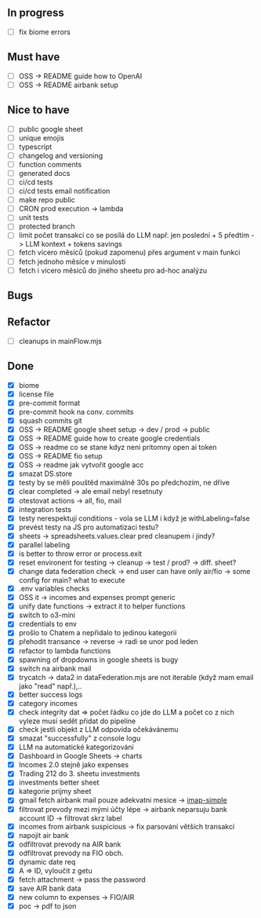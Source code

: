 ## In progress

- [ ] fix biome errors

## Must have

- [ ] OSS -> README guide how to OpenAI
- [ ] OSS -> README airbank setup

## Nice to have

- [ ] public google sheet
- [ ] unique emojis
- [ ] typescript
- [ ] changelog and versioning
- [ ] function comments
- [ ] generated docs
- [ ] ci/cd tests
- [ ] ci/cd tests email notification
- [ ] make repo public
- [ ] CRON prod execution -> lambda
- [ ] unit tests
- [ ] protected branch
- [ ] limit počet transakcí co se posílá do LLM např. jen poslední + 5 předtím -> LLM kontext + tokens savings
- [ ] fetch vícero měsíců (pokud zapomenu) přes argument v main funkci
- [ ] fetch jednoho měsíce v minulosti
- [ ] fetch i vícero měsíců do jiného sheetu pro ad-hoc analýzu

## Bugs

## Refactor

- [ ] cleanups in mainFlow.mjs

## Done

- [x] biome
- [x] license file
- [x] pre-commit format
- [x] pre-commit hook na conv. commits
- [x] squash commits git
- [x] OSS -> README google sheet setup -> dev / prod -> public
- [x] OSS -> README guide how to create google credentials
- [x] OSS -> readme co se stane kdyz neni pritomny open ai token
- [x] OSS -> README fio setup
- [x] OSS -> readme jak vytvořit google acc
- [x] smazat DS.store
- [x] testy by se měli pouštěd maximálně 30s po předchozím, ne dříve
- [x] clear completed -> ale email nebyl resetnuty
- [x] otestovat actions -> all, fio, mail
- [x] integration tests
- [x] testy nerespektují conditions - vola se LLM i když je withLabeling=false
- [x] prevést testy na JS pro automatizaci testu?
- [x] sheets -> spreadsheets.values.clear pred cleanupem i jindy?
- [x] parallel labeling
- [x] is better to throw error or process.exit
- [x] reset environent for testing -> cleanup -> test / prod? -> diff. sheet?
- [x] change data federation check -> end user can have only air/fio -> some config for main? what to execute
- [x] .env variables checks
- [x] OSS it -> incomes and expenses prompt generic
- [x] unify date functions -> extract it to helper functions
- [x] switch to o3-mini
- [x] credentials to env
- [x] prošlo to Chatem a nepřidalo to jedinou kategorii
- [x] přehodit transance -> reverse -> radi se unor pod leden
- [x] refactor to lambda functions
- [x] spawning of dropdowns in google sheets is bugy
- [x] switch na airbank mail
- [x] trycatch -> data2 in dataFederation.mjs are not iterable (když mam email jako "read" např.),..
- [x] better success logs
- [x] category incomes
- [x] check integrity dat => počet řádku co jde do LLM a počet co z nich vyleze musí sedět přidat do pipeline
- [x] check jestli objekt z LLM odpovida očekávánemu
- [x] smazat "successfully" z console logu
- [x] LLM na automatické kategorizování
- [x] Dashboard in Google Sheets -> charts
- [x] Incomes 2.0 stejně jako expenses
- [x] Trading 212 do 3. sheetu investments
- [x] investments better sheet
- [x] kategorie prijmy sheet
- [x] gmail fetch airbank mail pouze adekvatni mesice ->
      [imap-simple](https://www.npmjs.com/package/imap-simple)
- [x] filtrovat prevody mezi mými účty lépe -> airbank neparsuju bank account ID -> filtrovat skrz label
- [x] incomes from airbank suspicious -> fix parsování větších transakcí
- [x] napojit air bank
- [x] odfiltrovat prevody na AIR bank
- [x] odfiltrovat prevody na FIO obch.
- [x] dynamic date req
- [x] A => ID, vyloučit z getu
- [x] fetch attachment -> pass the password
- [x] save AIR bank data
- [x] new column to expenses -> FIO/AIR
- [x] poc -> pdf to json
